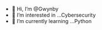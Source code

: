 - 👋 Hi, I’m @Gwynby
- 👀 I’m interested in ...Cybersecurity
- 🌱 I’m currently learning ...Python

<!---
Gwynby/Gwynby is a ✨ special ✨ repository because its `README.md` (this file) appears on your GitHub profile.
You can click the Preview link to take a look at your changes.
--->
